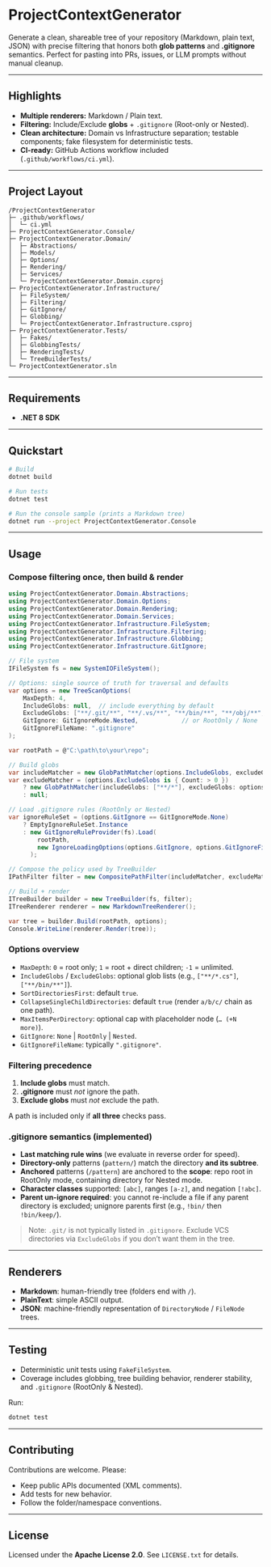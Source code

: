# ProjectContextGenerator

Generate a clean, shareable tree of your repository (Markdown, plain text, JSON) with precise filtering that honors both **glob patterns** and **.gitignore** semantics. Perfect for pasting into PRs, issues, or LLM prompts without manual cleanup.

---

## Highlights

- **Multiple renderers:** Markdown / Plain text.
- **Filtering:** Include/Exclude **globs** + `.gitignore` (Root-only or Nested).
- **Clean architecture:** Domain vs Infrastructure separation; testable components; fake filesystem for deterministic tests.
- **CI-ready:** GitHub Actions workflow included (`.github/workflows/ci.yml`).

---

## Project Layout

```
/ProjectContextGenerator
├─ .github/workflows/
│  └─ ci.yml
├─ ProjectContextGenerator.Console/
├─ ProjectContextGenerator.Domain/
│  ├─ Abstractions/
│  ├─ Models/
│  ├─ Options/
│  ├─ Rendering/
│  ├─ Services/
│  └─ ProjectContextGenerator.Domain.csproj
├─ ProjectContextGenerator.Infrastructure/
│  ├─ FileSystem/
│  ├─ Filtering/
│  ├─ GitIgnore/
│  ├─ Globbing/
│  └─ ProjectContextGenerator.Infrastructure.csproj
├─ ProjectContextGenerator.Tests/
│  ├─ Fakes/
│  ├─ GlobbingTests/
│  ├─ RenderingTests/
│  └─ TreeBuilderTests/
└─ ProjectContextGenerator.sln
```

---

## Requirements

- **.NET 8 SDK**

---

## Quickstart

```bash
# Build
dotnet build

# Run tests
dotnet test

# Run the console sample (prints a Markdown tree)
dotnet run --project ProjectContextGenerator.Console
```

---

## Usage

### Compose filtering once, then build & render

```csharp
using ProjectContextGenerator.Domain.Abstractions;
using ProjectContextGenerator.Domain.Options;
using ProjectContextGenerator.Domain.Rendering;
using ProjectContextGenerator.Domain.Services;
using ProjectContextGenerator.Infrastructure.FileSystem;
using ProjectContextGenerator.Infrastructure.Filtering;
using ProjectContextGenerator.Infrastructure.Globbing;
using ProjectContextGenerator.Infrastructure.GitIgnore;

// File system
IFileSystem fs = new SystemIOFileSystem();

// Options: single source of truth for traversal and defaults
var options = new TreeScanOptions(
    MaxDepth: 4,
    IncludeGlobs: null,  // include everything by default
    ExcludeGlobs: ["**/.git/**", "**/.vs/**", "**/bin/**", "**/obj/**", "**/node_modules/**"],
    GitIgnore: GitIgnoreMode.Nested,            // or RootOnly / None
    GitIgnoreFileName: ".gitignore"
);

var rootPath = @"C:\path\to\your\repo";

// Build globs
var includeMatcher = new GlobPathMatcher(options.IncludeGlobs, excludeGlobs: null);
var excludeMatcher = (options.ExcludeGlobs is { Count: > 0 })
    ? new GlobPathMatcher(includeGlobs: ["**/*"], excludeGlobs: options.ExcludeGlobs)
    : null;

// Load .gitignore rules (RootOnly or Nested)
var ignoreRuleSet = (options.GitIgnore == GitIgnoreMode.None)
    ? EmptyIgnoreRuleSet.Instance
    : new GitIgnoreRuleProvider(fs).Load(
        rootPath,
        new IgnoreLoadingOptions(options.GitIgnore, options.GitIgnoreFileName ?? ".gitignore")
      );

// Compose the policy used by TreeBuilder
IPathFilter filter = new CompositePathFilter(includeMatcher, excludeMatcher, ignoreRuleSet);

// Build + render
ITreeBuilder builder = new TreeBuilder(fs, filter);
ITreeRenderer renderer = new MarkdownTreeRenderer();

var tree = builder.Build(rootPath, options);
Console.WriteLine(renderer.Render(tree));
```

### Options overview

- `MaxDepth`: `0` = root only; `1` = root + direct children; `-1` = unlimited.
- `IncludeGlobs` / `ExcludeGlobs`: optional glob lists (e.g., `["**/*.cs"]`, `["**/bin/**"]`).
- `SortDirectoriesFirst`: default `true`.
- `CollapseSingleChildDirectories`: default `true` (render `a/b/c/` chain as one path).
- `MaxItemsPerDirectory`: optional cap with placeholder node (`… (+N more)`).
- `GitIgnore`: `None` | `RootOnly` | `Nested`.
- `GitIgnoreFileName`: typically `".gitignore"`.

### Filtering precedence

1. **Include globs** must match.  
2. **.gitignore** must *not* ignore the path.  
3. **Exclude globs** must *not* exclude the path.  

A path is included only if **all three** checks pass.

### .gitignore semantics (implemented)

- **Last matching rule wins** (we evaluate in reverse order for speed).
- **Directory-only** patterns (`pattern/`) match the directory **and its subtree**.
- **Anchored** patterns (`/pattern`) are anchored to the **scope**: repo root in RootOnly mode, containing directory for Nested mode.
- **Character classes** supported: `[abc]`, ranges `[a-z]`, and negation `[!abc]`.
- **Parent un-ignore required**: you cannot re-include a file if any parent directory is excluded; unignore parents first (e.g., `!bin/` then `!bin/keep/`).

> Note: `.git/` is not typically listed in `.gitignore`. Exclude VCS directories via `ExcludeGlobs` if you don’t want them in the tree.

---

## Renderers

- **Markdown**: human-friendly tree (folders end with `/`).
- **PlainText**: simple ASCII output.
- **JSON**: machine-friendly representation of `DirectoryNode` / `FileNode` trees.

---

## Testing

- Deterministic unit tests using `FakeFileSystem`.
- Coverage includes globbing, tree building behavior, renderer stability, and `.gitignore` (RootOnly & Nested).

Run:
```bash
dotnet test
```

---

## Contributing

Contributions are welcome. Please:
- Keep public APIs documented (XML comments).
- Add tests for new behavior.
- Follow the folder/namespace conventions.

---

## License

Licensed under the **Apache License 2.0**. See `LICENSE.txt` for details.
